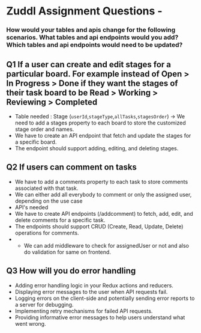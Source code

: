 # Zuddl Assignment Questions - 

### How would your tables and apis change for the following scenarios. What tables and api endpoints would you add? Which tables and api endpoints would need to be updated?

## Q1 If a user can create and edit stages for a particular board. For example instead of Open > In Progress > Done if they want the stages of their task board to be Read > Working > Reviewing > Completed
- Table needed : Stage (`userId`,`stageType`,`allTasks`,`stagesOrder`) -> We need to add a stages property to each board to store the customized stage order and names.
- We have to create an API endpoint that fetch and update the stages for a specific board.
- The endpoint should support adding, editing, and deleting stages.

## Q2 If users can comment on tasks
- We have to add a comments property to each task to store comments associated with that task.
- We can either add all everybody to comment or only the assigned user, depending on the use case
- API's needed
- We have to create API endpoints (/addcomment) to fetch, add, edit, and delete comments for a specific task.
- The endpoints should support CRUD (Create, Read, Update, Delete) operations for comments.
- - We can add middleware to check for assignedUser or not and also do validation for same on frontend.

## Q3 How will you do error handling
- Adding error handling logic in your Redux actions and reducers.
- Displaying error messages to the user when API requests fail.
- Logging errors on the client-side and potentially sending error reports to a server for debugging.
- Implementing retry mechanisms for failed API requests.
- Providing informative error messages to help users understand what went wrong.